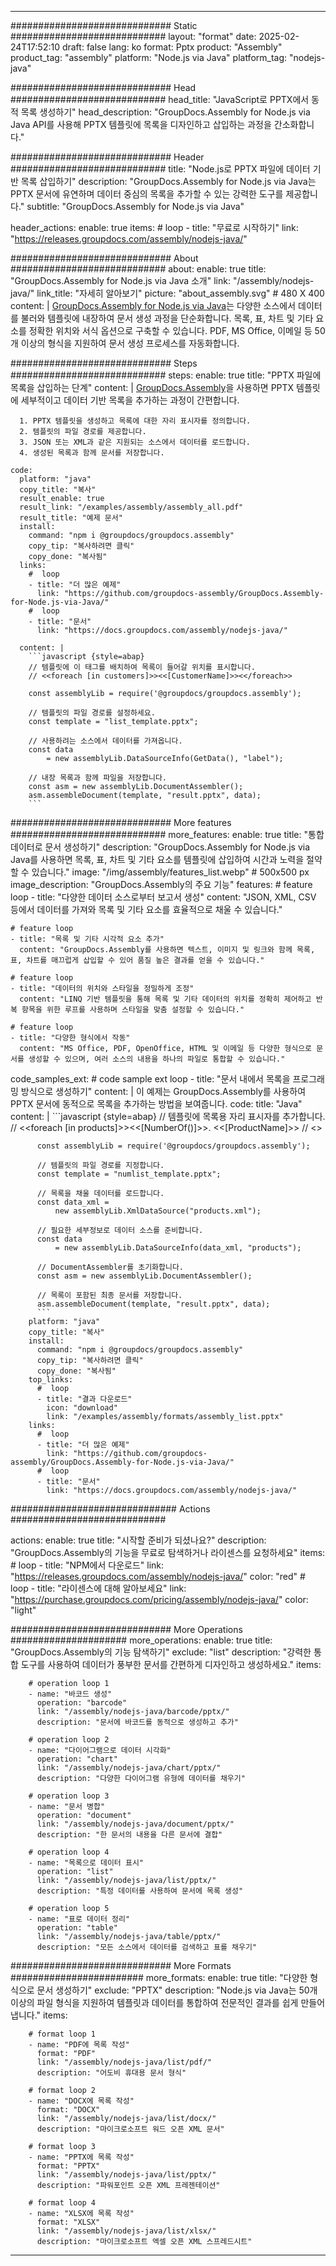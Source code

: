 



---
############################# Static ############################
layout: "format"
date:  2025-02-24T17:52:10
draft: false
lang: ko
format: Pptx
product: "Assembly"
product_tag: "assembly"
platform: "Node.js via Java"
platform_tag: "nodejs-java"

############################# Head ############################
head_title: "JavaScript로 PPTX에서 동적 목록 생성하기"
head_description: "GroupDocs.Assembly for Node.js via Java API를 사용해 PPTX 템플릿에 목록을 디자인하고 삽입하는 과정을 간소화합니다."

############################# Header ############################
title: "Node.js로 PPTX 파일에 데이터 기반 목록 삽입하기" 
description: "GroupDocs.Assembly for Node.js via Java는 PPTX 문서에 유연하며 데이터 중심의 목록을 추가할 수 있는 강력한 도구를 제공합니다."
subtitle: "GroupDocs.Assembly for Node.js via Java" 

header_actions:
  enable: true
  items:
    #  loop
    - title: "무료로 시작하기"
      link: "https://releases.groupdocs.com/assembly/nodejs-java/"
      
############################# About ############################
about:
    enable: true
    title: "GroupDocs.Assembly for Node.js via Java 소개"
    link: "/assembly/nodejs-java/"
    link_title: "자세히 알아보기"
    picture: "about_assembly.svg" # 480 X 400
    content: |
       [GroupDocs.Assembly for Node.js via Java](/assembly/nodejs-java/)는 다양한 소스에서 데이터를 불러와 템플릿에 내장하여 문서 생성 과정을 단순화합니다. 목록, 표, 차트 및 기타 요소를 정확한 위치와 서식 옵션으로 구축할 수 있습니다. PDF, MS Office, 이메일 등 50개 이상의 형식을 지원하여 문서 생성 프로세스를 자동화합니다.

############################# Steps ############################
steps:
    enable: true
    title: "PPTX 파일에 목록을 삽입하는 단계"
    content: |
      [GroupDocs.Assembly](/assembly/nodejs-java/)을 사용하면 PPTX 템플릿에 세부적이고 데이터 기반 목록을 추가하는 과정이 간편합니다.
      
      1. PPTX 템플릿을 생성하고 목록에 대한 자리 표시자를 정의합니다.
      2. 템플릿의 파일 경로를 제공합니다.
      3. JSON 또는 XML과 같은 지원되는 소스에서 데이터를 로드합니다.
      4. 생성된 목록과 함께 문서를 저장합니다.
   
    code:
      platform: "java"
      copy_title: "복사"
      result_enable: true
      result_link: "/examples/assembly/assembly_all.pdf"
      result_title: "예제 문서"
      install:
        command: "npm i @groupdocs/groupdocs.assembly"
        copy_tip: "복사하려면 클릭"
        copy_done: "복사됨"
      links:
        #  loop
        - title: "더 많은 예제"
          link: "https://github.com/groupdocs-assembly/GroupDocs.Assembly-for-Node.js-via-Java/"
        #  loop
        - title: "문서"
          link: "https://docs.groupdocs.com/assembly/nodejs-java/"
          
      content: |
        ```javascript {style=abap}
        // 템플릿에 이 태그를 배치하여 목록이 들어갈 위치를 표시합니다.
        // <<foreach [in customers]>><<[CustomerName]>><</foreach>>
    
        const assemblyLib = require('@groupdocs/groupdocs.assembly');

        // 템플릿의 파일 경로를 설정하세요.
        const template = "list_template.pptx";

        // 사용하려는 소스에서 데이터를 가져옵니다.
        const data 
            = new assemblyLib.DataSourceInfo(GetData(), "label");

        // 내장 목록과 함께 파일을 저장합니다.
        const asm = new assemblyLib.DocumentAssembler();
        asm.assembleDocument(template, "result.pptx", data);
        ```           

############################# More features ############################
more_features:
  enable: true
  title: "통합 데이터로 문서 생성하기"
  description: "GroupDocs.Assembly for Node.js via Java를 사용하면 목록, 표, 차트 및 기타 요소를 템플릿에 삽입하여 시간과 노력을 절약할 수 있습니다."
  image: "/img/assembly/features_list.webp" # 500x500 px
  image_description: "GroupDocs.Assembly의 주요 기능"
  features:
    # feature loop
    - title: "다양한 데이터 소스로부터 보고서 생성"
      content: "JSON, XML, CSV 등에서 데이터를 가져와 목록 및 기타 요소를 효율적으로 채울 수 있습니다."

    # feature loop
    - title: "목록 및 기타 시각적 요소 추가"
      content: "GroupDocs.Assembly를 사용하면 텍스트, 이미지 및 링크와 함께 목록, 표, 차트를 매끄럽게 삽입할 수 있어 품질 높은 결과를 얻을 수 있습니다."

    # feature loop
    - title: "데이터의 위치와 스타일을 정밀하게 조정"
      content: "LINQ 기반 템플릿을 통해 목록 및 기타 데이터의 위치를 정확히 제어하고 반복 항목을 위한 루프를 사용하며 스타일을 맞춤 설정할 수 있습니다."

    # feature loop
    - title: "다양한 형식에서 작동"
      content: "MS Office, PDF, OpenOffice, HTML 및 이메일 등 다양한 형식으로 문서를 생성할 수 있으며, 여러 소스의 내용을 하나의 파일로 통합할 수 있습니다."
      
  code_samples_ext:
    # code sample ext loop
    - title: "문서 내에서 목록을 프로그래밍 방식으로 생성하기"
      content: |
        이 예제는 GroupDocs.Assembly를 사용하여 PPTX 문서에 동적으로 목록을 추가하는 방법을 보여줍니다.
      code:
        title: "Java"
        content: |
          ```javascript {style=abap}
          // 템플릿에 목록용 자리 표시자를 추가합니다.
          // <<foreach [in products]>><<[NumberOf()]>>. <<[ProductName]>>
          // <</foreach>>
          
          const assemblyLib = require('@groupdocs/groupdocs.assembly');

          // 템플릿의 파일 경로를 지정합니다.
          const template = "numlist_template.pptx";

          // 목록을 채울 데이터를 로드합니다.
          const data_xml =
              new assemblyLib.XmlDataSource("products.xml");

          // 필요한 세부정보로 데이터 소스를 준비합니다.
          const data 
              = new assemblyLib.DataSourceInfo(data_xml, "products");

          // DocumentAssembler를 초기화합니다.
          const asm = new assemblyLib.DocumentAssembler();

          // 목록이 포함된 최종 문서를 저장합니다.
          asm.assembleDocument(template, "result.pptx", data);
          ```
        platform: "java"
        copy_title: "복사"
        install:
          command: "npm i @groupdocs/groupdocs.assembly"
          copy_tip: "복사하려면 클릭"
          copy_done: "복사됨"
        top_links:
          #  loop
          - title: "결과 다운로드"
            icon: "download"
            link: "/examples/assembly/formats/assembly_list.pptx"
        links:
          #  loop
          - title: "더 많은 예제"
            link: "https://github.com/groupdocs-assembly/GroupDocs.Assembly-for-Node.js-via-Java/"
          #  loop
          - title: "문서"
            link: "https://docs.groupdocs.com/assembly/nodejs-java/"
            

            


############################## Actions ############################

actions:
  enable: true
  title: "시작할 준비가 되셨나요?"
  description: "GroupDocs.Assembly의 기능을 무료로 탐색하거나 라이센스를 요청하세요"
  items:
    #  loop
    - title: "NPM에서 다운로드"
      link: "https://releases.groupdocs.com/assembly/nodejs-java/"
      color: "red"
        #  loop
    - title: "라이센스에 대해 알아보세요"
      link: "https://purchase.groupdocs.com/pricing/assembly/nodejs-java/"
      color: "light"


############################# More Operations #####################
more_operations:
    enable: true
    title: "GroupDocs.Assembly의 기능 탐색하기"
    exclude: "list"
    description: "강력한 통합 도구를 사용하여 데이터가 풍부한 문서를 간편하게 디자인하고 생성하세요."
    items: 
          
        # operation loop 1
        - name: "바코드 생성"
          operation: "barcode"
          link: "/assembly/nodejs-java/barcode/pptx/"
          description: "문서에 바코드를 동적으로 생성하고 추가"

        # operation loop 2
        - name: "다이어그램으로 데이터 시각화"
          operation: "chart"
          link: "/assembly/nodejs-java/chart/pptx/"
          description: "다양한 다이어그램 유형에 데이터를 채우기"

        # operation loop 3
        - name: "문서 병합"
          operation: "document"
          link: "/assembly/nodejs-java/document/pptx/"
          description: "한 문서의 내용을 다른 문서에 결합"

        # operation loop 4
        - name: "목록으로 데이터 표시"
          operation: "list"
          link: "/assembly/nodejs-java/list/pptx/"
          description: "특정 데이터를 사용하여 문서에 목록 생성"

        # operation loop 5
        - name: "표로 데이터 정리"
          operation: "table"
          link: "/assembly/nodejs-java/table/pptx/"
          description: "모든 소스에서 데이터를 검색하고 표를 채우기"
         
          
############################# More Formats ########################
more_formats:
    enable: true
    title: "다양한 형식으로 문서 생성하기"
    exclude: "PPTX"
    description: "Node.js via Java는 50개 이상의 파일 형식을 지원하여 템플릿과 데이터를 통합하여 전문적인 결과를 쉽게 만들어 냅니다."
    items: 
          
        # format loop 1
        - name: "PDF에 목록 작성"
          format: "PDF"
          link: "/assembly/nodejs-java/list/pdf/"
          description: "어도비 휴대용 문서 형식"
          
        # format loop 2
        - name: "DOCX에 목록 작성"
          format: "DOCX"
          link: "/assembly/nodejs-java/list/docx/"
          description: "마이크로소프트 워드 오픈 XML 문서"
          
        # format loop 3
        - name: "PPTX에 목록 작성"
          format: "PPTX"
          link: "/assembly/nodejs-java/list/pptx/"
          description: "파워포인트 오픈 XML 프레젠테이션"
          
        # format loop 4
        - name: "XLSX에 목록 작성"
          format: "XLSX"
          link: "/assembly/nodejs-java/list/xlsx/"
          description: "마이크로소프트 엑셀 오픈 XML 스프레드시트"


          

---
